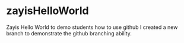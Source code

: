 # zayisHelloWorld
Zayis Hello World to demo students how to use github
I created a new branch to demonstrate the github branching ability.
